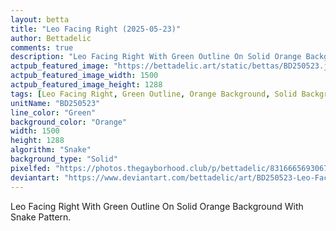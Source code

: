 ```yaml
---
layout: betta
title: "Leo Facing Right (2025-05-23)"
author: Bettadelic
comments: true
description: "Leo Facing Right With Green Outline On Solid Orange Background With Snake Pattern."
actpub_featured_image: "https://bettadelic.art/static/bettas/BD250523.jpg"
actpub_featured_image_width: 1500
actpub_featured_image_height: 1288
tags: [Leo Facing Right, Green Outline, Orange Background, Solid Background Pattern, Snake Pattern, May 2025]
unitName: "BD250523"
line_color: "Green"
background_color: "Orange"
width: 1500
height: 1288
algorithm: "Snake"
background_type: "Solid"
pixelfed: "https://photos.thegayborhood.club/p/bettadelic/831666569306707391"
deviantart: "https://www.deviantart.com/bettadelic/art/BD250523-Leo-Facing-Right-2025-05-23-1198190124"
---
```


Leo Facing Right With Green Outline On Solid Orange Background With Snake Pattern.
